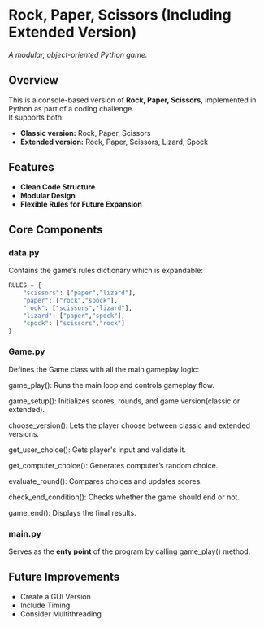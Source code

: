 # Rock, Paper, Scissors (Including Extended Version) 
*A modular, object-oriented Python game.*



## Overview
This is a console-based version of **Rock, Paper, Scissors**, implemented in Python as part of a coding challenge.  
It supports both:
- **Classic version:** Rock, Paper, Scissors  
- **Extended version:** Rock, Paper, Scissors, Lizard, Spock  



## Features
- **Clean Code Structure**
- **Modular Design**
- **Flexible Rules for Future Expansion**



## Core Components

### data.py
Contains the game’s rules dictionary which is expandable:
```python
RULES = {
    "scissors": ["paper","lizard"],
    "paper": ["rock","spock"],
    "rock": ["scissors","lizard"],
    "lizard": ["paper","spock"],
    "spock": ["scissors","rock"]
}
```


### Game.py
Defines the Game class with all the main gameplay logic:

game_play(): Runs the main loop and controls gameplay flow.

game_setup(): Initializes scores, rounds, and game version(classic or extended).

choose_version(): Lets the player choose between classic and extended versions.

get_user_choice(): Gets player's input and validate it.

get_computer_choice(): Generates computer’s random choice.

evaluate_round(): Compares choices and updates scores.

check_end_condition(): Checks whether the game should end or not.

game_end(): Displays the final results.



### main.py
Serves as the **enty point** of the program by calling game_play() method.


## Future Improvements
- Create a GUI Version
- Include Timing
- Consider Multithreading